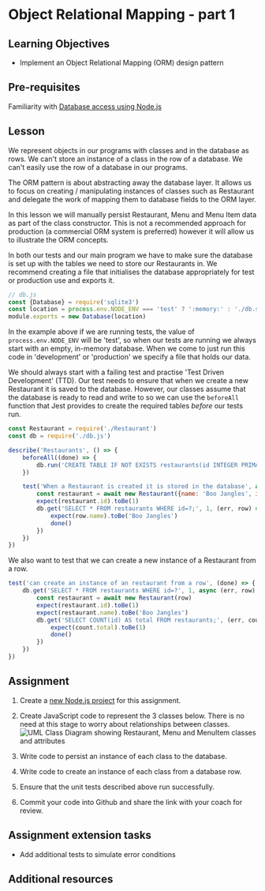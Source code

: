 # Object Relational Mapping - part 1

## Learning Objectives
* Implement an Object Relational Mapping (ORM) design pattern

## Pre-requisites
Familiarity with [Database access using Node.js](/curriculum/Bootcamp/Unit-2-Databases/0.2.5-Database_access_using_Node.html)

## Lesson
We represent objects in our programs with classes and in the database as rows. We can't store an instance of a class in the row of a database. We can't easily use the row of a database in our programs. 

The ORM pattern is about abstracting away the database layer. It allows us to focus on creating / manipulating instances of classes such as Restaurant and delegate the work of mapping them to database fields to the ORM layer. 

In this lesson we will manually persist Restaurant, Menu and Menu Item data as part of the class constructor. This is not a recommended approach for production (a commercial ORM system is preferred) however it will allow us to illustrate the ORM concepts. 

In both our tests and our main program we have to make sure the database is set up with the tables we need to store our Restaurants in. We recommend creating a file that initialises the database appropriately for test or production use and exports it.

```javascript
// db.js
const {Database} = require('sqlite3')
const location = process.env.NODE_ENV === 'test' ? ':memory:' : './db.sqlite'
module.exports = new Database(location)
```
In the example above if we are running tests, the value of `process.env.NODE_ENV` will be 'test', so when our tests are running we always start with an empty, in-memory database. When we come to just run this code in 'development' or 'production' we specify a file that holds our data.

We should always start with a failing test and practise 'Test Driven Development' (TTD). Our test needs to ensure that when we create a new Restaurant it is saved to the database. However, our classes assume that the database is ready to read and write to so we can use the `beforeAll` function that Jest provides to create the required tables <em>before</em> our tests run. 

```javascript
const Restaurant = require('./Restaurant')
const db = require('./db.js')

describe('Restaurants', () => {
    beforeAll((done) => {
        db.run('CREATE TABLE IF NOT EXISTS restaurants(id INTEGER PRIMARY KEY, name TEXT, image TEXT);', done)
    })

    test('When a Restaurant is created it is stored in the database', async (done) => {
        const restaurant = await new Restaurant({name: 'Boo Jangles', image: 'https://some.image.url'})
        expect(restaurant.id).toBe(1)
        db.get('SELECT * FROM restaurants WHERE id=?;', 1, (err, row) => {
            expect(row.name).toBe('Boo Jangles')
            done()
        })
    })
})
```
We also want to test that we can create a new instance of a Restaurant from a row.
```javascript
test('can create an instance of an restaurant from a row', (done) => {
    db.get('SELECT * FROM restaurants WHERE id=?', 1, async (err, row) => {
        const restaurant = await new Restaurant(row)
        expect(restaurant.id).toBe(1)
        expect(restaurant.name).toBe('Boo Jangles')
        db.get('SELECT COUNT(id) AS total FROM restaurants;', (err, count) => {
            expect(count.total).toBe(1)
            done()
        })
    })        
})
```

## Assignment
   1. Create a [new Node.js project](/curriculum/Bootcamp/FAQ#createNewProject) for this assignment.
   
   1. Create JavaScript code to represent the 3 classes below. There is no need at this stage to worry about relationships between classes. ![UML Class Diagram showing Restaurant, Menu and MenuItem classes and attributes](https://user-images.githubusercontent.com/1316724/111300668-3ed7d980-8649-11eb-99b2-5a842259c4ed.png)
   
   1. Write code to persist an instance of each class to the database. 
   1. Write code to create an instance of each class from a database row. 
   1. Ensure that the unit tests described above run successfully.
   1. Commit your code into Github and share the link with your coach for review.

## Assignment extension tasks
* Add additional tests to simulate error conditions

## Additional resources
